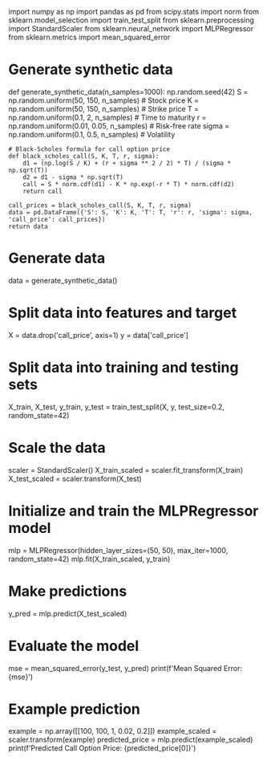 import numpy as np
import pandas as pd
from scipy.stats import norm
from sklearn.model_selection import train_test_split
from sklearn.preprocessing import StandardScaler
from sklearn.neural_network import MLPRegressor
from sklearn.metrics import mean_squared_error

# Generate synthetic data
def generate_synthetic_data(n_samples=1000):
    np.random.seed(42)
    S = np.random.uniform(50, 150, n_samples)  # Stock price
    K = np.random.uniform(50, 150, n_samples)  # Strike price
    T = np.random.uniform(0.1, 2, n_samples)   # Time to maturity
    r = np.random.uniform(0.01, 0.05, n_samples)  # Risk-free rate
    sigma = np.random.uniform(0.1, 0.5, n_samples)  # Volatility

    # Black-Scholes formula for call option price
    def black_scholes_call(S, K, T, r, sigma):
        d1 = (np.log(S / K) + (r + sigma ** 2 / 2) * T) / (sigma * np.sqrt(T))
        d2 = d1 - sigma * np.sqrt(T)
        call = S * norm.cdf(d1) - K * np.exp(-r * T) * norm.cdf(d2)
        return call

    call_prices = black_scholes_call(S, K, T, r, sigma)
    data = pd.DataFrame({'S': S, 'K': K, 'T': T, 'r': r, 'sigma': sigma, 'call_price': call_prices})
    return data

# Generate data
data = generate_synthetic_data()

# Split data into features and target
X = data.drop('call_price', axis=1)
y = data['call_price']

# Split data into training and testing sets
X_train, X_test, y_train, y_test = train_test_split(X, y, test_size=0.2, random_state=42)

# Scale the data
scaler = StandardScaler()
X_train_scaled = scaler.fit_transform(X_train)
X_test_scaled = scaler.transform(X_test)

# Initialize and train the MLPRegressor model
mlp = MLPRegressor(hidden_layer_sizes=(50, 50), max_iter=1000, random_state=42)
mlp.fit(X_train_scaled, y_train)

# Make predictions
y_pred = mlp.predict(X_test_scaled)

# Evaluate the model
mse = mean_squared_error(y_test, y_pred)
print(f'Mean Squared Error: {mse}')

# Example prediction
example = np.array([[100, 100, 1, 0.02, 0.2]])
example_scaled = scaler.transform(example)
predicted_price = mlp.predict(example_scaled)
print(f'Predicted Call Option Price: {predicted_price[0]}')
